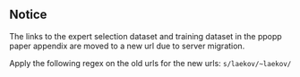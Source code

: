 ## Notice

The links to the expert selection dataset and training dataset in the ppopp paper appendix are moved to a new url due to server migration.

Apply the following regex on the old urls for the new urls: `s/laekov/~laekov/`
